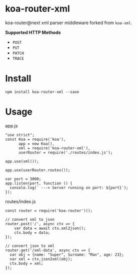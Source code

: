 # koa-router-xml

koa-router@next xml parser middleware forked from `koa-xml`.

**Supported HTTP Methods**

- `POST`
- `PUT`
- `PATCH`
- `TRACE`

# Install

```
npm install koa-router-xml --save
```

# Usage

app.js
```
"use strict";
const Koa = require('koa'),
      app = new Koa(),
      xml = require('koa-router-xml'),
      userRouter = require('./routes/index.js');
 
app.use(xml());
 
app.use(userRouter.routes());
 
var port = 3000;
app.listen(port, function () {
  console.log(` ---> Server running on port: ${port}`);
});
```

routes/index.js
```
const router = require('koa-router')();

// convert xml to json
router.post('/', async ctx => {
    var data = await ctx.xml2json();
    ctx.body = data;
});

// convert json to xml
router.get('/xml-data', async ctx => {
  var obj = {name: "Super", Surname: "Man", age: 23};
  var xml = ctx.json2xml(obj);
  ctx.body = xml;
});

```